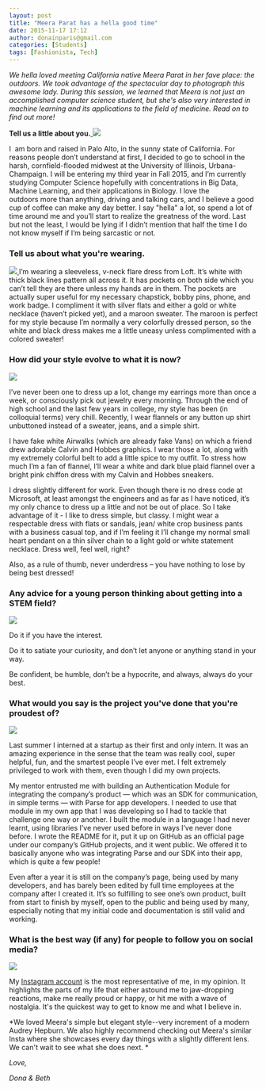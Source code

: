 ```yaml
---
layout: post
title: "Meera Parat has a hella good time"
date: 2015-11-17 17:12
author: donainparis@gmail.com
categories: [Students]
tags: [Fashionista, Tech]
---
```


*We hella loved meeting California native Meera Parat in her fave place: the outdoors. We took advantage of the spectacular day to photograph this awesome lady. During this session, we learned that Meera is not just an accomplished computer science student, but she's also very interested in machine learning and its applications to the field of medicine. Read on to find out more!*

**Tell us a little about you.**[ ](http://www.fibonaccisequinsblog.com/wp-content/uploads/2015/10/IMG_3523.jpg) [![](http://www.fibonaccisequinsblog.com/wp-content/uploads/2015/10/IMG_3627-683x1024.jpg)](http://www.fibonaccisequinsblog.com/wp-content/uploads/2015/10/IMG_3627.jpg)

I  am born and raised in Palo Alto, in the sunny state of California. For reasons people don’t understand at first, I decided to go to school in the harsh, cornfield-flooded midwest at the University of Illinois, Urbana-Champaign. I will be entering my third year in Fall 2015, and I’m currently studying Computer Science hopefully with concentrations in Big Data, Machine Learning, and their applications in Biology. I love the outdoors more than anything, driving and talking cars, and I believe a good cup of coffee can make any day better. I say "hella" a lot, so spend a lot of time around me and you’ll start to realize the greatness of the word. Last but not the least, I would be lying if I didn’t mention that half the time I do not know myself if I’m being sarcastic or not.

### Tell us about what you're wearing.

[![](http://www.fibonaccisequinsblog.com/wp-content/uploads/2015/10/IMG_3517-682x1024.jpg) 
](http://www.fibonaccisequinsblog.com/wp-content/uploads/2015/10/IMG_3397.jpg)I’m wearing a sleeveless, v-neck flare dress from Loft. It’s white with thick black lines pattern all across it. It has pockets on both side which you can’t tell they are there unless my hands are in them. The pockets are actually super useful for my necessary chapstick, bobby pins, phone, and work badge. I compliment it with silver flats and either a gold or white necklace (haven’t picked yet), and a maroon sweater. The maroon is perfect for my style because I’m normally a very colorfully dressed person, so the white and black dress makes me a little uneasy unless complimented with a colored sweater!

### How did your style evolve to what it is now?

[![](http://www.fibonaccisequinsblog.com/wp-content/uploads/2015/10/IMG_3381-1024x683.jpg)](http://www.fibonaccisequinsblog.com/wp-content/uploads/2015/10/IMG_3381.jpg)

I’ve never been one to dress up a lot, change my earrings more than once a week, or consciously pick out jewelry every morning. Through the end of high school and the last few years in college, my style has been (in colloquial terms) very chill. Recently, I wear flannels or any button up shirt unbuttoned instead of a sweater, jeans, and a simple shirt.

I have fake white Airwalks (which are already fake Vans) on which a friend drew adorable Calvin and Hobbes graphics. I wear those a lot, along with my extremely colorful belt to add a little spice to my outfit. To stress how much I’m a fan of flannel, I’ll wear a white and dark blue plaid flannel over a bright pink chiffon dress with my Calvin and Hobbes sneakers.

I dress slightly different for work. Even though there is no dress code at Microsoft, at least amongst the engineers and as far as I have noticed, it’s my only chance to dress up a little and not be out of place. So I take advantage of it - I like to dress simple, but classy. I might wear a respectable dress with flats or sandals, jean/ white crop business pants with a business casual top, and if I’m feeling it I’ll change my normal small heart pendant on a thin silver chain to a light gold or white statement necklace. Dress well, feel well, right?

Also, as a rule of thumb, never underdress – you have nothing to lose by being best dressed!

### Any advice for a young person thinking about getting into a STEM field?

[![](http://www.fibonaccisequinsblog.com/wp-content/uploads/2015/10/IMG_3523-683x1024.jpg)](http://www.fibonaccisequinsblog.com/wp-content/uploads/2015/10/IMG_3523.jpg)

Do it if you have the interest.

Do it to satiate your curiosity, and don’t let anyone or anything stand in your way.

Be confident, be humble, don’t be a hypocrite, and always, always do your best.

### What would you say is the project you've done that you're proudest of?

[![](http://www.fibonaccisequinsblog.com/wp-content/uploads/2015/10/IMG_3386-683x1024.jpg)](http://www.fibonaccisequinsblog.com/wp-content/uploads/2015/10/IMG_3386-683x1024.jpg)

Last summer I interned at a startup as their first and only intern. It was an amazing experience in the sense that the team was really cool, super helpful, fun, and the smartest people I’ve ever met. I felt extremely privileged to work with them, even though I did my own projects.

My mentor entrusted me with building an Authentication Module for integrating the company’s product — which was an SDK for communication, in simple terms — with Parse for app developers. I needed to use that module in my own app that I was developing so I had to tackle that challenge one way or another. I built the module in a language I had never learnt, using libraries I’ve never used before in ways I’ve never done before. I wrote the README for it, put it up on GitHub as an official page under our company’s GitHub projects, and it went public. We offered it to basically anyone who was integrating Parse and our SDK into their app, which is quite a few people!

Even after a year it is still on the company’s page, being used by many developers, and has barely been edited by full time employees at the company after I created it. It’s so fulfilling to see one’s own product, built from start to finish by myself, open to the public and being used by many, especially noting that my initial code and documentation is still valid and working.

### What is the best way (if any) for people to follow you on social media?
[![](http://www.fibonaccisequinsblog.com/wp-content/uploads/2015/10/IMG_3397-683x1024.jpg)](http://www.fibonaccisequinsblog.com/wp-content/uploads/2015/10/IMG_3517.jpg)

My [Instagram account](https://instagram.com/meeraparat/) is the most representative of me, in my opinion. It highlights the parts of my life that either astound me to jaw-dropping reactions, make me really proud or happy, or hit me with a wave of nostalgia. It's the quickest way to get to know me and what I believe in.

*We loved Meera's simple but elegant style--very increment of a modern Audrey Hepburn. We also highly recommend checking out Meera's similar Insta where she showcases every day things with a slightly different lens. We can't wait to see what she does next. *

*Love,*

*Dona & Beth*
